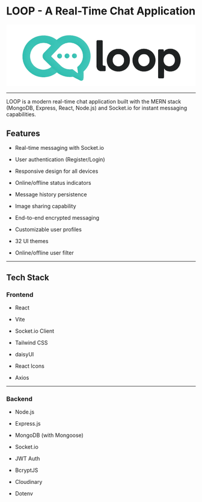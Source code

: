 # LOOP - A Real-Time Chat Application

![loop logo](https://github.com/VanshArora16/Project_LOOP/blob/main/frontend/public/image.png)

---

LOOP is a modern real-time chat application built with the MERN stack (MongoDB, Express, React, Node.js) and Socket.io for instant messaging capabilities.

## Features

- Real-time messaging with Socket.io

- User authentication (Register/Login)

- Responsive design for all devices

- Online/offline status indicators

- Message history persistence

- Image sharing capability

- End-to-end encrypted messaging

- Customizable user profiles

- 32 UI themes

- Online/offline user filter

---

## Tech Stack

### Frontend

- React

- Vite

- Socket.io Client

- Tailwind CSS

- daisyUI

- React Icons

- Axios

---

### Backend

- Node.js

- Express.js

- MongoDB (with Mongoose)

- Socket.io

- JWT Auth

- BcryptJS

- Cloudinary

- Dotenv
